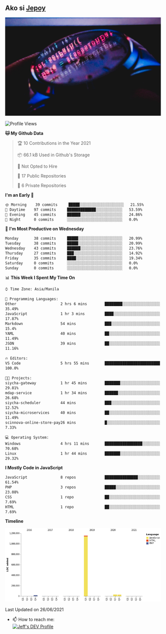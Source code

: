 ## Ako si [Jepoy](https://github.com/je-poy)
![je-poy-cover-img](imgs/cover.jpeg)

<!--START_SECTION:waka-->
![Profile Views](http://img.shields.io/badge/Profile%20Views-2-blue)

**🐱 My Github Data** 

> 🏆 10 Contributions in the Year 2021
 > 
> 📦 66.1 kB Used in Github's Storage 
 > 
> 🚫 Not Opted to Hire
 > 
> 📜 17 Public Repositories 
 > 
> 🔑 6 Private Repositories  
 > 
**I'm an Early 🐤** 

```text
🌞 Morning    39 commits     █████░░░░░░░░░░░░░░░░░░░░   21.55% 
🌆 Daytime    97 commits     █████████████░░░░░░░░░░░░   53.59% 
🌃 Evening    45 commits     ██████░░░░░░░░░░░░░░░░░░░   24.86% 
🌙 Night      0 commits      ░░░░░░░░░░░░░░░░░░░░░░░░░   0.0%

```
📅 **I'm Most Productive on Wednesday** 

```text
Monday       38 commits     █████░░░░░░░░░░░░░░░░░░░░   20.99% 
Tuesday      38 commits     █████░░░░░░░░░░░░░░░░░░░░   20.99% 
Wednesday    43 commits     ██████░░░░░░░░░░░░░░░░░░░   23.76% 
Thursday     27 commits     ███░░░░░░░░░░░░░░░░░░░░░░   14.92% 
Friday       35 commits     ████░░░░░░░░░░░░░░░░░░░░░   19.34% 
Saturday     0 commits      ░░░░░░░░░░░░░░░░░░░░░░░░░   0.0% 
Sunday       0 commits      ░░░░░░░░░░░░░░░░░░░░░░░░░   0.0%

```


📊 **This Week I Spent My Time On** 

```text
⌚︎ Time Zone: Asia/Manila

💬 Programming Languages: 
Other                    2 hrs 6 mins        ████████░░░░░░░░░░░░░░░░░   35.49% 
JavaScript               1 hr 3 mins         ████░░░░░░░░░░░░░░░░░░░░░   17.87% 
Markdown                 54 mins             ███░░░░░░░░░░░░░░░░░░░░░░   15.4% 
YAML                     40 mins             ██░░░░░░░░░░░░░░░░░░░░░░░   11.49% 
JSON                     39 mins             ██░░░░░░░░░░░░░░░░░░░░░░░   11.16%

🔥 Editors: 
VS Code                  5 hrs 55 mins       █████████████████████████   100.0%

🐱‍💻 Projects: 
siycha-gateway           1 hr 45 mins        ███████░░░░░░░░░░░░░░░░░░   29.81% 
mdap-service             1 hr 34 mins        ██████░░░░░░░░░░░░░░░░░░░   26.68% 
siycha-scheduler         44 mins             ███░░░░░░░░░░░░░░░░░░░░░░   12.52% 
siycha-microservices     40 mins             ██░░░░░░░░░░░░░░░░░░░░░░░   11.49% 
scinnova-online-store-pay26 mins             █░░░░░░░░░░░░░░░░░░░░░░░░   7.33%

💻 Operating System: 
Windows                  4 hrs 11 mins       █████████████████░░░░░░░░   70.68% 
Linux                    1 hr 44 mins        ███████░░░░░░░░░░░░░░░░░░   29.32%

```

**I Mostly Code in JavaScript** 

```text
JavaScript               8 repos             ███████████████░░░░░░░░░░   61.54% 
PHP                      3 repos             █████░░░░░░░░░░░░░░░░░░░░   23.08% 
CSS                      1 repo              ██░░░░░░░░░░░░░░░░░░░░░░░   7.69% 
HTML                     1 repo              ██░░░░░░░░░░░░░░░░░░░░░░░   7.69%

```


**Timeline**

![Chart not found](https://raw.githubusercontent.com/je-poy/je-poy/main/charts/bar_graph.png) 


 Last Updated on 26/06/2021
<!--END_SECTION:waka-->

- 📫 How to reach me: <br />
[<img src="https://d2fltix0v2e0sb.cloudfront.net/dev-badge.svg" width="50" alt="Jeff's DEV Profile" />](https://dev.to/jepoy)
<!--
**je-poy/je-poy** is a ✨ _special_ ✨ repository because its `README.md` (this file) appears on your GitHub profile.

Here are some ideas to get you started:

- 🔭 I’m currently working on ...
- 🌱 I’m currently learning ...
- 👯 I’m looking to collaborate on ...
- 🤔 I’m looking for help with ...
- 💬 Ask me about ...

- 😄 Pronouns: ...
- ⚡ Fun fact: ...
-->

